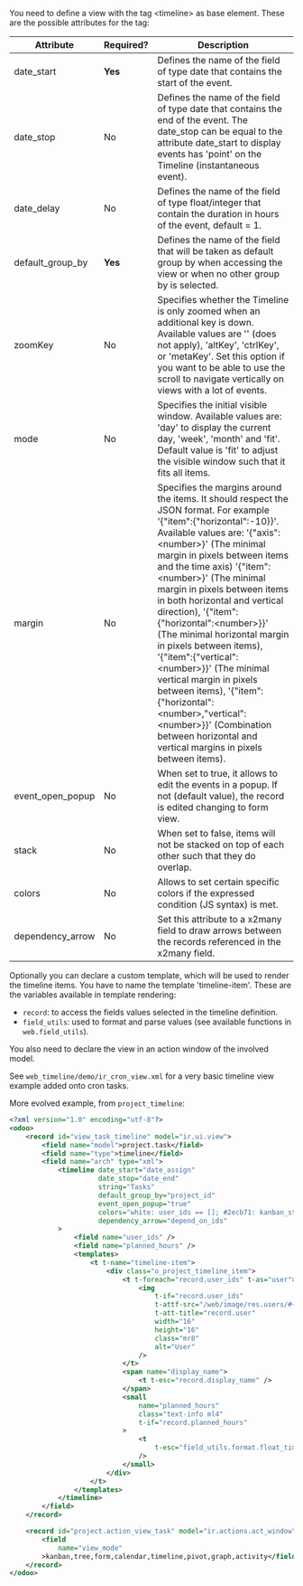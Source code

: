 You need to define a view with the tag \<timeline\> as base element.
These are the possible attributes for the tag:

| Attribute        | Required? | Description                                                                                                                                                                                                                                                                                                                                                                                                                                                                                                                                                                                                                                                                      |
|------------------|-----------|----------------------------------------------------------------------------------------------------------------------------------------------------------------------------------------------------------------------------------------------------------------------------------------------------------------------------------------------------------------------------------------------------------------------------------------------------------------------------------------------------------------------------------------------------------------------------------------------------------------------------------------------------------------------------------|
| date_start       | **Yes**   | Defines the name of the field of type date that contains the start of the event.                                                                                                                                                                                                                                                                                                                                                                                                                                                                                                                                                                                                 |
| date_stop        | No        | Defines the name of the field of type date that contains the end of the event. The date_stop can be equal to the attribute date_start to display events has 'point' on the Timeline (instantaneous event).                                                                                                                                                                                                                                                                                                                                                                                                                                                                       |
| date_delay       | No        | Defines the name of the field of type float/integer that contain the duration in hours of the event, default = 1.                                                                                                                                                                                                                                                                                                                                                                                                                                                                                                                                                                |
| default_group_by | **Yes**   | Defines the name of the field that will be taken as default group by when accessing the view or when no other group by is selected.                                                                                                                                                                                                                                                                                                                                                                                                                                                                                                                                              |
| zoomKey          | No        | Specifies whether the Timeline is only zoomed when an additional key is down. Available values are '' (does not apply), 'altKey', 'ctrlKey', or 'metaKey'. Set this option if you want to be able to use the scroll to navigate vertically on views with a lot of events.                                                                                                                                                                                                                                                                                                                                                                                                        |
| mode             | No        | Specifies the initial visible window. Available values are: 'day' to display the current day, 'week', 'month' and 'fit'. Default value is 'fit' to adjust the visible window such that it fits all items.                                                                                                                                                                                                                                                                                                                                                                                                                                                                        |
| margin           | No        | Specifies the margins around the items. It should respect the JSON format. For example '{"item":{"horizontal":-10}}'. Available values are: '{"axis":\<number\>}' (The minimal margin in pixels between items and the time axis) '{"item":\<number\>}' (The minimal margin in pixels between items in both horizontal and vertical direction), '{"item":{"horizontal":\<number\>}}' (The minimal horizontal margin in pixels between items), '{"item":{"vertical":\<number\>}}' (The minimal vertical margin in pixels between items), '{"item":{"horizontal":\<number\>,"vertical":\<number\>}}' (Combination between horizontal and vertical margins in pixels between items). |
| event_open_popup | No        | When set to true, it allows to edit the events in a popup. If not (default value), the record is edited changing to form view.                                                                                                                                                                                                                                                                                                                                                                                                                                                                                                                                                   |
| stack            | No        | When set to false, items will not be stacked on top of each other such that they do overlap.                                                                                                                                                                                                                                                                                                                                                                                                                                                                                                                                                                                     |
| colors           | No        | Allows to set certain specific colors if the expressed condition (JS syntax) is met.                                                                                                                                                                                                                                                                                                                                                                                                                                                                                                                                                                                             |
| dependency_arrow | No        | Set this attribute to a x2many field to draw arrows between the records referenced in the x2many field.                                                                                                                                                                                                                                                                                                                                                                                                                                                                                                                                                                          |

Optionally you can declare a custom template, which will be used to
render the timeline items. You have to name the template
'timeline-item'. These are the variables available in template
rendering:

- `record`: to access the fields values selected in the timeline
  definition.
- `field_utils`: used to format and parse values (see available
  functions in `web.field_utils`).

You also need to declare the view in an action window of the involved
model.

See `web_timeline/demo/ir_cron_view.xml` for a very basic timeline view
example added onto cron tasks.

More evolved example, from `project_timeline`:

``` xml
<?xml version="1.0" encoding="utf-8"?>
<odoo>
    <record id="view_task_timeline" model="ir.ui.view">
        <field name="model">project.task</field>
        <field name="type">timeline</field>
        <field name="arch" type="xml">
            <timeline date_start="date_assign"
                      date_stop="date_end"
                      string="Tasks"
                      default_group_by="project_id"
                      event_open_popup="true"
                      colors="white: user_ids == []; #2ecb71: kanban_state == 'done'; #ec7063: kanban_state == 'blocked'"
                      dependency_arrow="depend_on_ids"
            >
                <field name="user_ids" />
                <field name="planned_hours" />
                <templates>
                    <t t-name="timeline-item">
                        <div class="o_project_timeline_item">
                            <t t-foreach="record.user_ids" t-as="user">
                                <img
                                    t-if="record.user_ids"
                                    t-attf-src="/web/image/res.users/#{user}/image_128/16x16"
                                    t-att-title="record.user"
                                    width="16"
                                    height="16"
                                    class="mr8"
                                    alt="User"
                                />
                            </t>
                            <span name="display_name">
                                <t t-esc="record.display_name" />
                            </span>
                            <small
                                name="planned_hours"
                                class="text-info ml4"
                                t-if="record.planned_hours"
                            >
                                <t
                                    t-esc="field_utils.format.float_time(record.planned_hours)"
                                />
                            </small>
                        </div>
                    </t>
                </templates>
            </timeline>
        </field>
    </record>

    <record id="project.action_view_task" model="ir.actions.act_window">
        <field
            name="view_mode"
        >kanban,tree,form,calendar,timeline,pivot,graph,activity</field>
    </record>
</odoo>
```
